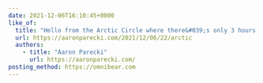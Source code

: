 ```yaml
---
date: 2021-12-06T16:10:45+0000
like_of:
  title: "Hello from the Arctic Circle where there&#039;s only 3 hours …"
  url: https://aaronparecki.com/2021/12/06/22/arctic
  authors:
    - title: "Aaron Parecki"
      url: https://aaronparecki.com/
posting_method: https://omnibear.com
---
```

